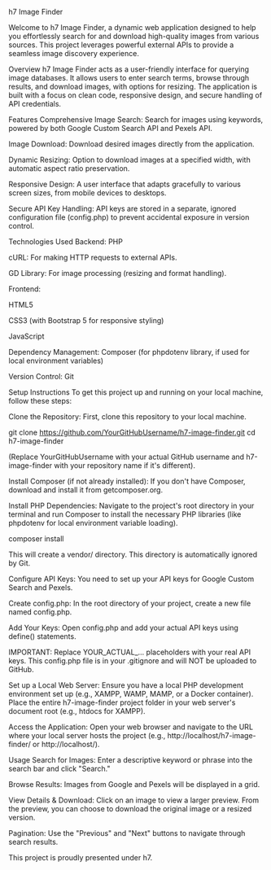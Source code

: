 h7 Image Finder

Welcome to h7 Image Finder, a dynamic web application designed to help you effortlessly search for and download high-quality images from various sources. This project leverages powerful external APIs to provide a seamless image discovery experience.

Overview
h7 Image Finder acts as a user-friendly interface for querying image databases. It allows users to enter search terms, browse through results, and download images, with options for resizing. The application is built with a focus on clean code, responsive design, and secure handling of API credentials.

Features
Comprehensive Image Search: Search for images using keywords, powered by both Google Custom Search API and Pexels API.

Image Download: Download desired images directly from the application.

Dynamic Resizing: Option to download images at a specified width, with automatic aspect ratio preservation.

Responsive Design: A user interface that adapts gracefully to various screen sizes, from mobile devices to desktops.

Secure API Key Handling: API keys are stored in a separate, ignored configuration file (config.php) to prevent accidental exposure in version control.

Technologies Used
Backend: PHP

cURL: For making HTTP requests to external APIs.

GD Library: For image processing (resizing and format handling).

Frontend:

HTML5

CSS3 (with Bootstrap 5 for responsive styling)

JavaScript

Dependency Management: Composer (for phpdotenv library, if used for local environment variables)

Version Control: Git

Setup Instructions
To get this project up and running on your local machine, follow these steps:

Clone the Repository:
First, clone this repository to your local machine.

git clone https://github.com/YourGitHubUsername/h7-image-finder.git
cd h7-image-finder


(Replace YourGitHubUsername with your actual GitHub username and h7-image-finder with your repository name if it's different).

Install Composer (if not already installed):
If you don't have Composer, download and install it from getcomposer.org.

Install PHP Dependencies:
Navigate to the project's root directory in your terminal and run Composer to install the necessary PHP libraries (like phpdotenv for local environment variable loading).

composer install


This will create a vendor/ directory. This directory is automatically ignored by Git.

Configure API Keys:
You need to set up your API keys for Google Custom Search and Pexels.

Create config.php: In the root directory of your project, create a new file named config.php.

Add Your Keys: Open config.php and add your actual API keys using define() statements.

<?php
// config.php

// Get your Google Custom Search API Key from Google Cloud Console
// and your Programmable Search Engine ID (CX ID) from Programmable Search Engine.
define('GOOGLE_API_KEY', 'YOUR_ACTUAL_GOOGLE_API_KEY');
define('GOOGLE_CX_ID', 'YOUR_ACTUAL_GOOGLE_CX_ID');

// Get your Pexels API Key from pexels.com/api/
define('PEXELS_API_KEY', 'YOUR_ACTUAL_PEXELS_API_KEY');

?>


IMPORTANT: Replace YOUR_ACTUAL_... placeholders with your real API keys.
This config.php file is in your .gitignore and will NOT be uploaded to GitHub.

Set up a Local Web Server:
Ensure you have a local PHP development environment set up (e.g., XAMPP, WAMP, MAMP, or a Docker container). Place the entire h7-image-finder project folder in your web server's document root (e.g., htdocs for XAMPP).

Access the Application:
Open your web browser and navigate to the URL where your local server hosts the project (e.g., http://localhost/h7-image-finder/ or http://localhost/).

Usage
Search for Images: Enter a descriptive keyword or phrase into the search bar and click "Search."

Browse Results: Images from Google and Pexels will be displayed in a grid.

View Details & Download: Click on an image to view a larger preview. From the preview, you can choose to download the original image or a resized version.

Pagination: Use the "Previous" and "Next" buttons to navigate through search results.

This project is proudly presented under h7.